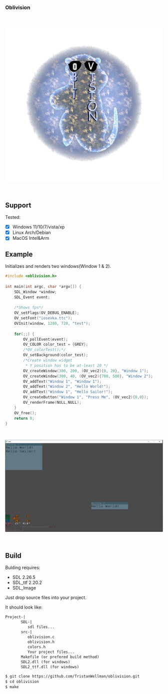 ### Oblivision

<div align="center">
  <br />
  <p>
    <a href="https://github.com/TristanWellman/oblivision"><img src="oblivision.png" width="500" alt="oblivision" /></a>
  </p>
  <br />
</div>

## Support

Tested: 

- [x] Windows 11/10/7/vista/xp
- [x] Linux Arch/Debian
- [x] MacOS Intel&Arm

## Example

Initializes and renders two windows(Window 1 & 2).
```c
#include <oblivision.h>

int main(int argc, char *argv[]) {
    SDL_Window *window;
    SDL_Event event;

    /*Shows fps*/
    OV_setFlags(OV_DEBUG_ENABLE);
    OV_setFont("iosevka.ttc");
    OVInit(window, 1280, 720, "test");

    for(;;) {
        OV_pollEvent(event);
        OV_COLOR color_test = {GREY};
        /*OV_colorTest();*/
        OV_setBackground(color_test);
        /*Create window widget
         * Y position has to be at-least 20 */
        OV_createWindow(300, 200, (OV_vec2){0, 20}, "Window 1");
        OV_createWindow(300, 40, (OV_vec2){700, 500}, "Window 2");
        OV_addText("Window 1", "Window 1");
        OV_addText("Window 2", "Hello World!");
        OV_addText("Window 1", "Hello Sailor!");
		OV_createButton("Window 1", "Press Me", (OV_vec2){0,0});
        OV_renderFrame(NULL,NULL);
    }
    OV_free();
    return 0;
}
```
<div>
  <br />
  <p>
    <a href="https://github.com/TristanWellman/oblivision"><img src="window.PNG" width="1282" alt="oblivision" /></a>
  </p>
  <br />
</div>


## Build

Bulding requires:
* SDL 2.26.5
* SDL_ttf 2.20.2
* SDL_Image

Just drop source files into your project.

It should look like:
```
Project-|
       SDL-|
          sdl files...
       src-|
          oblivision.c
          oblivision.h
          colors.h 
          Your project files...
       Makefile (or prefered build method)
       SDL2.dll (for windows)
       SDL2_ttf.dll (for windows)
```


```bash
$ git clone https://github.com/TristanWellman/oblivision.git
$ cd oblivision
$ make
```
